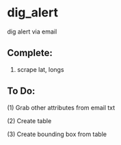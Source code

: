 dig_alert
=========

dig alert via email

Complete:
--------

1) scrape lat, longs

To Do:
------

(1) Grab other attributes from email txt

(2) Create table

(3) Create bounding box from table


